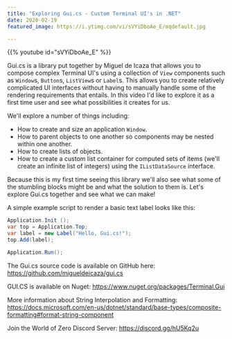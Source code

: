 ```yaml
---
title: "Exploring Gui.cs - Custom Terminal UI's in .NET"
date: 2020-02-19
featured_image: https://i.ytimg.com/vi/sVYiDboAe_E/mqdefault.jpg

---
```


{{% youtube id="sVYiDboAe_E" %}}

Gui.cs is a library put together by Miguel de Icaza that allows you to compose complex Terminal UI's using a collection of `View` components such as `Window`s, `Button`s, `ListView`s or `Label`s. This allows you to create relatively complicated UI interfaces without having to manually handle some of the rendering requirements that entails. In this video I'd like to explore it as a first time user and see what possibilities it creates for us.

We'll explore a number of things including:

* How to create and size an application `Window`.
* How to parent objects to one another so components may be nested within one another.
* How to create lists of objects.
* How to create a custom list container for computed sets of items (we'll create an infinite list of integers) using the `IListDataSource` interface.

Because this is my first time seeing this library we'll also see what some of the stumbling blocks might be and what the solution to them is. Let's explore Gui.cs together and see what we can make!

A simple example script to render a basic text label looks like this:

```csharp
Application.Init ();
var top = Application.Top;
var label = new Label("Hello, Gui.cs!");
top.Add(label); 

Application.Run();
```

The Gui.cs source code is available on GitHub here: https://github.com/migueldeicaza/gui.cs

GUI.CS is available on Nuget: https://www.nuget.org/packages/Terminal.Gui

More information about String Interpolation and Formatting: https://docs.microsoft.com/en-us/dotnet/standard/base-types/composite-formatting#format-string-component

Join the World of Zero Discord Server: https://discord.gg/hU5Kq2u